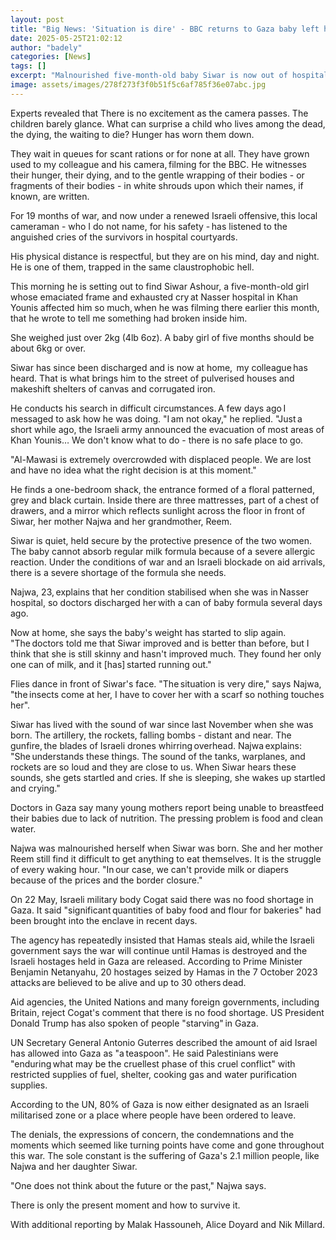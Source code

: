 ```yaml
---
layout: post
title: "Big News: 'Situation is dire' - BBC returns to Gaza baby left hungry by Israeli blockade"
date: 2025-05-25T21:02:12
author: "badely"
categories: [News]
tags: []
excerpt: "Malnourished five-month-old baby Siwar is now out of hospital in Gaza - but as we found, she and her family are struggling."
image: assets/images/278f273f3f0b51f5c6af785f36e07abc.jpg
---
```


Experts revealed that There is no excitement as the camera passes. The children barely glance. What can surprise a child who lives among the dead, the dying, the waiting to die? Hunger has worn them down.

They wait in queues for scant rations or for none at all. They have grown used to my colleague and his camera, filming for the BBC. He witnesses their hunger, their dying, and to the gentle wrapping of their bodies - or fragments of their bodies - in white shrouds upon which their names, if known, are written.

For 19 months of war, and now under a renewed Israeli offensive, this local cameraman - who I do not name, for his safety - has listened to the anguished cries of the survivors in hospital courtyards.

His physical distance is respectful, but they are on his mind, day and night. He is one of them, trapped in the same claustrophobic hell.

This morning he is setting out to find Siwar Ashour, a five-month-old girl whose emaciated frame and exhausted cry at Nasser hospital in Khan Younis affected him so much, when he was filming there earlier this month, that he wrote to tell me something had broken inside him.

She weighed just over 2kg (4lb 6oz). A baby girl of five months should be about 6kg or over.

Siwar has since been discharged and is now at home,  my colleague has heard. That is what brings him to the street of pulverised houses and makeshift shelters of canvas and corrugated iron.

He conducts his search in difficult circumstances. A few days ago I messaged to ask how he was doing. "I am not okay," he replied. "Just a short while ago, the Israeli army announced the evacuation of most areas of Khan Younis… We don't know what to do - there is no safe place to go.

"Al-Mawasi is extremely overcrowded with displaced people. We are lost and have no idea what the right decision is at this moment."

He finds a one-bedroom shack, the entrance formed of a floral patterned, grey and black curtain. Inside there are three mattresses, part of a chest of drawers, and a mirror which reflects sunlight across the floor in front of Siwar, her mother Najwa and her grandmother, Reem.

Siwar is quiet, held secure by the protective presence of the two women. The baby cannot absorb regular milk formula because of a severe allergic reaction. Under the conditions of war and an Israeli blockade on aid arrivals, there is a severe shortage of the formula she needs.

Najwa, 23, explains that her condition stabilised when she was in Nasser hospital, so doctors discharged her with a can of baby formula several days ago.

Now at home, she says the baby's weight has started to slip again. "The doctors told me that Siwar improved and is better than before, but I think that she is still skinny and hasn't improved much. They found her only one can of milk, and it [has] started running out."

Flies dance in front of Siwar's face. "The situation is very dire," says Najwa, "the insects come at her, I have to cover her with a scarf so nothing touches her".

Siwar has lived with the sound of war since last November when she was born. The artillery, the rockets, falling bombs - distant and near. The gunfire, the blades of Israeli drones whirring overhead. Najwa explains: "She understands these things. The sound of the tanks, warplanes, and rockets are so loud and they are close to us. When Siwar hears these sounds, she gets startled and cries. If she is sleeping, she wakes up startled and crying."

Doctors in Gaza say many young mothers report being unable to breastfeed their babies due to lack of nutrition. The pressing problem is food and clean water.

Najwa was malnourished herself when Siwar was born. She and her mother Reem still find it difficult to get anything to eat themselves. It is the struggle of every waking hour. "In our case, we can't provide milk or diapers because of the prices and the border closure."

On 22 May, Israeli military body Cogat said there was no food shortage in Gaza. It said "significant quantities of baby food and flour for bakeries" had been brought into the enclave in recent days.

The agency has repeatedly insisted that Hamas steals aid, while the Israeli government says the war will continue until Hamas is destroyed and the Israeli hostages held in Gaza are released. According to Prime Minister Benjamin Netanyahu, 20 hostages seized by Hamas in the 7 October 2023 attacks are believed to be alive and up to 30 others dead.

Aid agencies, the United Nations and many foreign governments, including Britain, reject Cogat's comment that there is no food shortage. US President Donald Trump has also spoken of people "starving" in Gaza.

UN Secretary General Antonio Guterres described the amount of aid Israel has allowed into Gaza as "a teaspoon". He said Palestinians were "enduring what may be the cruellest phase of this cruel conflict" with restricted supplies of fuel, shelter, cooking gas and water purification supplies.

According to the UN, 80% of Gaza is now either designated as an Israeli militarised zone or a place where people have been ordered to leave.

The denials, the expressions of concern, the condemnations and the moments which seemed like turning points have come and gone throughout this war. The sole constant is the suffering of Gaza's 2.1 million people, like Najwa and her daughter Siwar.

"One does not think about the future or the past," Najwa says.

There is only the present moment and how to survive it.

With additional reporting by Malak Hassouneh, Alice Doyard and Nik Millard.


